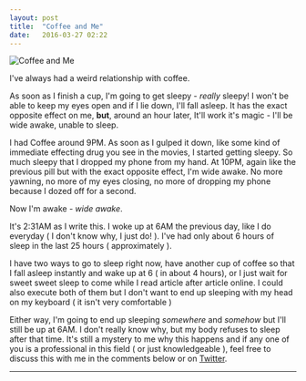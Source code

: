 ```yaml
---
layout: post
title:  "Coffee and Me"
date:   2016-03-27 02:22
---
```


![Coffee and Me](https://static.pexels.com/photos/6347/coffee-cup-working-happy.jpg)

I've always had a weird relationship with coffee.

As soon as I finish a cup, I'm going to get sleepy - *really* sleepy! I won't be able to keep my eyes open and if I lie down, I'll fall asleep. It has the exact opposite effect on me, **but**, around an hour later, It'll work it's magic - I'll be wide awake, unable to sleep.

I had Coffee around 9PM. As soon as I gulped it down, like some kind of immediate effecting drug you see in the movies, I started getting sleepy. So much sleepy that I dropped my phone from my hand. At 10PM, again like the previous pill but with the exact opposite effect, I'm wide awake. No more yawning, no more of my eyes closing, no more of dropping my phone because I dozed off for a second.

Now I'm awake - *wide awake*.

It's 2:31AM as I write this. I woke up at 6AM the previous day, like I do everyday ( I don't know why, I just do! ). I've had only about 6 hours of sleep in the last 25 hours ( approximately ).

I have two ways to go to sleep right now, have another cup of coffee so that I fall asleep instantly and wake up at 6 ( in about 4 hours), or I just wait for sweet sweet sleep to come while I read article after article online. I could also execute both of them but I don't want to end up sleeping with my head on my keyboard ( it isn't very comfortable )

Either way, I'm going to end up sleeping *somewhere* and *somehow* but I'll still be up at 6AM. I don't really know why, but my body refuses to sleep after that time. It's still a mystery to me why this happens and if any one of you is a professional in this field ( or just knowledgeable ), feel free to discuss this with me in the comments below or on [Twitter](https://twitter.com/AmmarAliShahK).

---
